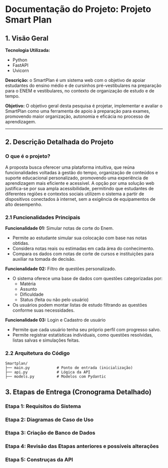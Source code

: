 # Documentação do Projeto: Projeto Smart Plan

## 1. Visão Geral
**Tecnologia Utilizada:**

* Python
* FastAPI
* Uvicorn

**Descrição:** o SmartPlan é um sistema web com o objetivo de apoiar estudantes do ensino médio e de cursinhos pré-vestibulares na preparação para o ENEM e vestibulares, no contexto de organização de estudo e de tempo.
  
**Objetivo:** O objetivo geral desta pesquisa é projetar, implementar e avaliar o SmartPlan como uma ferramenta de apoio à preparação para exames, promovendo maior organização, autonomia e eficácia no processo de aprendizagem.

***

## 2. Descrição Detalhada do Projeto

### O que é o projeto?

A proposta busca oferecer uma plataforma intuitiva, que reúna funcionalidades voltadas à gestão do tempo, organização de conteúdos e suporte educacional personalizado, promovendo uma experiência de aprendizagem mais eficiente e acessível. A opção por uma solução web justifica-se por sua ampla acessibilidade, permitindo que estudantes de diferentes regiões e contextos sociais utilizem o sistema a partir de dispositivos conectados à internet, sem a exigência de equipamentos de alto desempenho.

### 2.1 Funcionalidades Principais

**Funcionalidade 01:** Simular notas de corte do Enem.
  * Permite ao estudante simular sua colocação com base nas notas obtidas.
  * Considera notas reais ou estimadas em cada área do conhecimento.
  * Compara os dados com notas de corte de cursos e instituições para auxiliar na tomada de decisão.
    
**Funcionalidade 02:** Filtro de questões personalizado.
  * O sistema oferece uma base de dados com questões categorizadas por:
    * Matéria
    * Assunto
    * Dificuldade
    * Status (feita ou não pelo usuário)
  * Os usuários podem montar listas de estudo filtrando as questões conforme suas necessidades.
    
**Funcionalidade 03:** Login e Cadastro de usuário
  * Permite que cada usuário tenha seu próprio perfil com progresso salvo.
  * Permite registrar estatísticas individuais, como questões resolvidas, listas salvas e simulações feitas.

### 2.2 Arquitetura do Código
```
Smartplan/  
├── main.py            # Ponto de entrada (inicialização)  
├── api.py             # Lógica da API   
├── models.py          # Modelos com Pydantic
```

## 3. Etapas de Entrega (Cronograma Detalhado)

### Etapa 1:  Requisitos do Sistema
### Etapa 2:  Diagramas de Caso de Uso  
### Etapa 3:  Criação de Banco de Dados 
### Etapa 4:  Revisão das Etapas anteriores e possíveis alterações 
### Etapa 5:  Construças da API 
